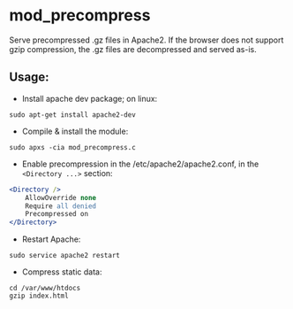 # mod_precompress
Serve precompressed .gz files in Apache2. If the browser does not support gzip compression, the .gz files are decompressed and served as-is.

## Usage:

* Install apache dev package; on linux:
```
sudo apt-get install apache2-dev
```
* Compile & install the module:
```
sudo apxs -cia mod_precompress.c
```
* Enable precompression in the /etc/apache2/apache2.conf, in the `<Directory ...>` section:
```apache
<Directory />
    AllowOverride none
    Require all denied
    Precompressed on
</Directory>
```
* Restart Apache:
```
sudo service apache2 restart
```
* Compress static data:
```
cd /var/www/htdocs
gzip index.html
```
